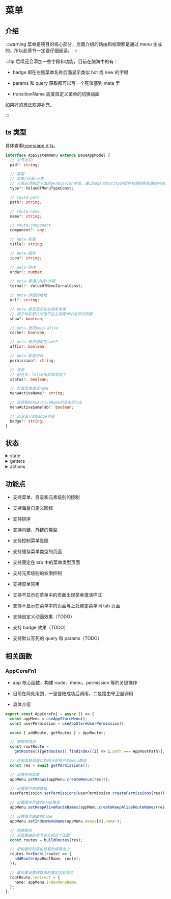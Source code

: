 # 菜单

## 介绍

:::warning
菜单是项目的核心部分，后面介绍的路由和权限都是通过 menu 生成的，所以此章节一定要仔细阅读。
:::

:::tip
后续还会添加一些字段和功能，目前在脑海中的有：

- badge 即在左侧菜单名称后面显示类似 hot 或 new 的字眼

- params 和 query 获取都可以写一个死值塞到 meta 里

- transitionName 高度自定义菜单的切换动画

如果好的想法欢迎补充。

:::

## ts 类型

具体查看[types/app.d.ts](https://github.com/Zhaocl1997/walnut-admin-client/blob/naive-ui/types/app.d.ts)。

```ts
interface AppSystemMenu extends BaseAppModel {
  // 父节点ID
  pid?: string;

  // 类型
  // 菜单/目录/元素
  // 元素必须指定下面的permission字段，通过AppAuthority的组件权限控制包裹的内容显隐
  type?: ValueOfMenuTypeConst;

  // route-path
  path?: string;

  // route-name
  name?: string;

  // route-component
  component?: any;

  // meta-标题
  title?: string;

  // meta-图标
  icon?: string;

  // meta-排序
  order?: number;

  // meta-普通/内链/外链
  ternal?: ValueOfMenuTernalConst;

  // meta-外链的地址
  url?: string;

  // meta-是否显示在左侧菜单里
  // 用于有权限访问但不在左侧菜单中显示的页面
  show?: boolean;

  // meta-是否keep-alive
  cache?: boolean;

  // meta-是否固定在tab中
  affix?: boolean;

  // meta-权限字段
  permission?: string;

  // 状态
  // 即开关，false指菜单禁用了
  status?: boolean;

  // 页面菜单激活name
  menuActiveName?: string;

  // 是否和menuActiveName的菜单同tab
  menuActiveSameTab?: boolean;

  // 还没设计的badge字段
  badge?: string;
}
```

## 状态

<details>
<summary>state</summary>

- `collapse` 菜单折叠状态

- `showAside` 用于适配手机环境

- `menus` 菜单数组，是树状结构数据

- `keepAliveRouteNames` 用于缓存页面，是 name 的一个集合

- `indexMenuName` 本项目不指定首页，会用构建出的菜单树的第一项的 name 作为首页跳转的 name，所以在给角色配置菜单时要注意第一项（即排序在第一位的）的菜单一定要是 type 为`menu`的，否则首页跳转会出现问题

</details>

<details>
<summary>getters</summary>

</details>

<details>
<summary>actions</summary>

- `createRouteByMenu` 根据 menu 对象构建 route 对象

- `createMenus` 根据 menu 数组构建 menu 树状结构

- `clearMenus` 初始化所有菜单的状态

- `createKeepAliveRouteNames` 生成缓存页面的 name 集合

- `goIndex` 跳转首页

</details>

## 功能点

- 支持菜单、目录和元素级别的控制

- 支持海量自定义图标

- 支持排序

- 支持内链、外链的类型

- 支持控制菜单显隐

- 支持缓存菜单类型的页面

- 支持固定在 tab 中的菜单类型页面

- 支持元素级别的权限控制

- 支持菜单禁用

- 支持不显示在菜单中的页面出现菜单激活样式

- 支持不显示在菜单中的页面与上处绑定菜单同 tab 页面

- 支持自定义动画效果（TODO）

- 支持 badge 效果（TODO）

- 支持默认写死的 query 和 params（TODO）

## 相关函数

### AppCoreFn1

- app 核心函数，构建 route、menu、permission 等的关键操作

- 目前在两处用到，一是登陆成功后调用，二是路由守卫里调用

- 具体介绍

```ts
export const AppCoreFn1 = async () => {
  const appMenu = useAppStoreMenu();
  const userPermission = useAppStoreUserPermission();

  const { addRoute, getRoutes } = AppRouter;

  // 获取根路由
  const rootRoute =
    getRoutes()[getRoutes().findIndex((i) => i.path === AppRootPath)];

  // 这里就是调接口取回当前用户的menu数组
  const res = await getPermissions();

  // 设置左侧菜单
  appMenu.setMenus(appMenu.createMenus(res)!);

  // 设置用户权限数组
  userPermission.setPermissions(userPermission.createPermissions(res));

  // 设置缓存页面的name集合
  appMenu.setKeepAliveRouteNames(appMenu.createKeepAliveRouteNames(res));

  // 设置首页路由的name
  appMenu.setIndexMenuName(appMenu.menus[0].name!);

  // 构建路由
  // 后面路由的章节会介绍这个函数
  const routes = buildRoutes(res);

  // 把构建好的路由挂载到根路由上
  routes.forEach((route) => {
    addRoute(AppRootName, route);
  });

  // 最后要设置根路由的重定向到首页
  rootRoute.redirect = {
    name: appMenu.indexMenuName,
  };
};
```
